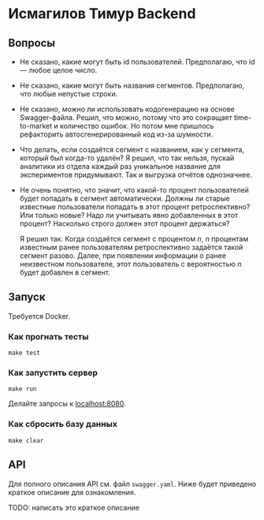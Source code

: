 # Исмагилов Тимур Backend

## Вопросы
* Не сказано, какие могут быть id пользователей. Предполагаю, что id — любое целое число.
* Не сказано, какие могут быть названия сегментов. Предполагаю, что любые непустые строки.
* Не сказано, можно ли использовать кодогенерацию на основе Swagger-файла. Решил, что можно, потому что это сокращает time-to-market и количество ошибок. Но потом мне пришлось рефакторить автосгенерированный код из-за шумности.
* Что делать, если создаётся сегмент с названием, как у сегмента, который был когда-то удалён? Я решил, что так нельзя, пускай аналитики из отдела каждый раз уникальное название для экспериментов придумывают. Так и выгрузка отчётов однозначнее.
* Не очень понятно, что значит, что какой-то процент пользователей будет попадать в сегмент автоматически. Должны ли старые известные пользователи попадать в этот процент ретроспективно? Или только новые? Надо ли учитывать явно добавленных в этот процент? Насколько строго должен этот процент держаться?
 
  Я решил так. Когда создаётся сегмент с процентом _n_, _n_ процентам известным ранее пользователям ретроспективно задаётся такой сегмент разово. Далее, при появлении информации о ранее неизвестном пользователе, этот пользователь с вероятностью _n_ будет добавлен в сегмент.

## Запуск
Требуется Docker.

### Как прогнать тесты
```shell
make test
```

### Как запустить сервер
```shell
make run
```

Делайте запросы к [localhost:8080](http://localhost:8080).

### Как сбросить базу данных
```shell
make clear
```

## API
Для полного описания API см. файл `swagger.yaml`. Ниже будет приведено краткое описание для ознакомления.

TODO: написать это краткое описание

